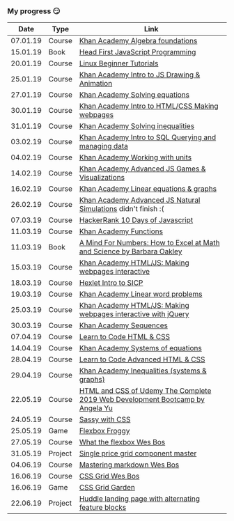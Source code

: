 ### My progress 😏
| Date     | Type    | Link                                                                                                                                                                       |
| -------- | ------- | -------------------------------------------------------------------------------------------------------------------------------------------------------------------------- |
| 07.01.19 | Course  | [Khan Academy Algebra foundations](https://www.khanacademy.org/math/algebra/introduction-to-algebra)                                                                       |
| 15.01.19 | Book    | [Head First JavaScript Programming](https://www.oreilly.com/library/view/head-first-javascript/9781449340124/)                                                             |
| 20.01.19 | Course  | [Linux Beginner Tutorials](https://www.linux.org/forums/linux-beginner-tutorials.123/)                                                                                     |
| 25.01.19 | Course  | [Khan Academy Intro to JS Drawing & Animation](https://www.khanacademy.org/computing/computer-programming/programming)                                                     |
| 27.01.19 | Course  | [Khan Academy Solving equations](https://www.khanacademy.org/math/algebra/one-variable-linear-equations)                                                                   |
| 30.01.19 | Course  | [Khan Academy Intro to HTML/CSS Making webpages](https://www.khanacademy.org/computing/computer-programming/html-css)                                                      |
| 31.01.19 | Course  | [Khan Academy Solving inequalities](https://www.khanacademy.org/math/algebra/one-variable-linear-inequalities)                                                             |
| 03.02.19 | Course  | [Khan Academy Intro to SQL Querying and managing data](https://www.khanacademy.org/computing/computer-programming/sql)                                                     |
| 04.02.19 | Course  | [Khan Academy Working with units](https://www.khanacademy.org/math/algebra/units-in-modeling)                                                                              |
| 14.02.19 | Course  | [Khan Academy Advanced JS Games & Visualizations](https://www.khanacademy.org/computing/computer-programming/programming-games-visualizations)                             |
| 16.02.19 | Course  | [Khan Academy Linear equations & graphs](https://www.khanacademy.org/math/algebra/two-var-linear-equations)                                                                |
| 26.02.19 | Course  | [Khan Academy Advanced JS Natural Simulations](https://www.khanacademy.org/computing/computer-programming/programming-natural-simulations) didn't finish :(                |
| 07.03.19 | Course  | [HackerRank 10 Days of Javascript](https://www.hackerrank.com/domains/tutorials/10-days-of-javascript)                                                                     |
| 11.03.19 | Course  | [Khan Academy Functions](https://www.khanacademy.org/math/algebra/algebra-functions)                                                                                       |
| 11.03.19 | Book    | [A Mind For Numbers: How to Excel at Math and Science by Barbara Oakley](https://www.amazon.com/Mind-Numbers-Science-Flunked-Algebra-ebook/dp/B00G3L19ZU)                  |
| 15.03.19 | Course  | [Khan Academy HTML/JS: Making webpages interactive](https://www.khanacademy.org/computing/computer-programming/html-css-js)                                                |
| 18.03.19 | Course  | [Hexlet Intro to SICP](https://ru.hexlet.io/courses/sicp)                                                                                                                  |
| 19.03.19 | Course  | [Khan Academy Linear word problems](https://www.khanacademy.org/math/algebra/linear-word-problems)                                                                         |
| 25.03.19 | Course  | [Khan Academy HTML/JS: Making webpages interactive with jQuery](https://www.khanacademy.org/computing/computer-programming/html-js-jquery)                                 |
| 30.03.19 | Course  | [Khan Academy Sequences](https://www.khanacademy.org/math/algebra/sequences)                                                                                               |
| 07.04.19 | Course  | [Learn to Code HTML & CSS](https://learn.shayhowe.com/html-css/)                                                                                                           |
| 14.04.19 | Course  | [Khan Academy Systems of equations](https://www.khanacademy.org/math/algebra/systems-of-linear-equations)                                                                  |
| 28.04.19 | Course  | [Learn to Code Advanced HTML & CSS](https://learn.shayhowe.com/advanced-html-css/)                                                                                         |
| 29.04.19 | Course  | [Khan Academy Inequalities (systems & graphs)](https://www.khanacademy.org/math/algebra/two-variable-linear-inequalities)                                                  |
| 22.05.19 | Course  | [HTML and CSS of Udemy The Complete 2019 Web Development Bootcamp by Angela Yu](https://www.udemy.com/the-complete-web-development-bootcamp/learn/v4/content)              |
| 24.05.19 | Course  | [Sassy with CSS](http://www.sassshop.com)                                                                                                                                  |
| 25.05.19 | Game    | [Flexbox Froggy](https://flexboxfroggy.com)                                                                                                                                |
| 27.05.19 | Course  | [What the flexbox Wes Bos](https://flexbox.io)                                                                                                                             |
| 31.05.19 | Project | [Single price grid component master](https://astrakhanrinat.github.io/frontend-mentor/single-price-grid-component-master/index.html)                                       |
| 04.06.19 | Course  | [Mastering markdown Wes Bos](https://masteringmarkdown.com/)                                                                                                               |
| 16.06.19 | Course  | [CSS Grid Wes Bos](https://cssgrid.io)                                                                                                                                     |
| 16.06.19 | Game    | [CSS Grid Garden](https://cssgridgarden.com)                                                                                                                               |
| 22.06.19 | Project | [Huddle landing page with alternating feature blocks](https://astrakhanrinat.github.io/frontend-mentor/huddle-landing-page-with-alternating-feature-blocks/app/index.html) |
